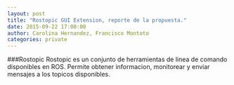 ```yaml
---
layout: post
title: "Rostopic GUI Extension, reporte de la propuesta."
date: 2015-09-22 17:00:00
author: Carolina Hernandez, Francisco Montoto
categories: private
---
```


###Rostopic
Rostopic es un conjunto de herramientas de linea de comando disponibles en ROS. Permite obtener informacion, monitorear y enviar mensajes a los topicos disponibles.


